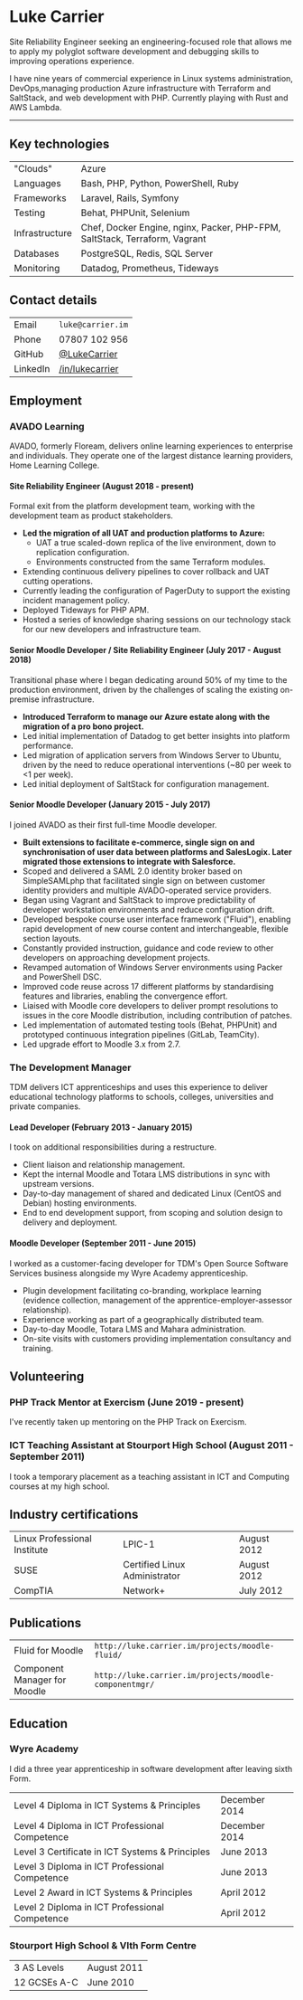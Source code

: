 # Luke Carrier

Site Reliability Engineer seeking an engineering-focused role that allows me to apply my polyglot software development and debugging skills to improving operations experience.

I have nine years of commercial experience in Linux systems administration, DevOps,managing production Azure infrastructure with Terraform and SaltStack, and web development with PHP. Currently playing with Rust and AWS Lambda.

---

## Key technologies

| | |
| --- | --- |
| "Clouds" | Azure |
| Languages | Bash, PHP, Python, PowerShell, Ruby |
| Frameworks | Laravel, Rails, Symfony |
| Testing | Behat, PHPUnit, Selenium |
| Infrastructure | Chef, Docker Engine, nginx, Packer, PHP-FPM, SaltStack, Terraform, Vagrant |
| Databases | PostgreSQL, Redis, SQL Server |
| Monitoring | Datadog, Prometheus, Tideways |

## Contact details

| | |
| --- | --- |
| Email | `luke@carrier.im` |
| Phone | 07807 102 956 |
| GitHub | [@LukeCarrier](https://github.com/LukeCarrier) |
| LinkedIn | [/in/lukecarrier](https://uk.linkedin.com/in/lukecarrier) |

## Employment

### AVADO Learning

AVADO, formerly Floream, delivers online learning experiences to enterprise and individuals. They operate one of the largest distance learning providers, Home Learning College.

#### Site Reliability Engineer (August 2018 - present)

Formal exit from the platform development team, working with the development team as product stakeholders.

* __Led the migration of all UAT and production platforms to Azure:__
    * UAT a true scaled-down replica of the live environment, down to replication configuration.
    * Environments constructed from the same Terraform modules.
* Extending continuous delivery pipelines to cover rollback and UAT cutting operations.
* Currently leading the configuration of PagerDuty to support the existing incident management policy.
* Deployed Tideways for PHP APM.
* Hosted a series of knowledge sharing sessions on our technology stack for our new developers and infrastructure team.

#### Senior Moodle Developer / Site Reliability Engineer (July 2017 - August 2018)

Transitional phase where I began dedicating around 50% of my time to the production environment, driven by the challenges of scaling the existing on-premise infrastructure.

* __Introduced Terraform to manage our Azure estate along with the migration of a pro bono project.__
* Led initial implementation of Datadog to get better insights into platform performance.
* Led migration of application servers from Windows Server to Ubuntu, driven by the need to reduce operational interventions (~80 per week to <1 per week).
* Led initial deployment of SaltStack for configuration management.

#### Senior Moodle Developer (January 2015 - July 2017)

I joined AVADO as their first full-time Moodle developer.

* __Built extensions to facilitate e-commerce, single sign on and synchronisation of user data between platforms and SalesLogix. Later migrated those extensions to integrate with Salesforce.__
* Scoped and delivered a SAML 2.0 identity broker based on SimpleSAMLphp that facilitated single sign on between customer identity providers and multiple AVADO-operated service providers.
* Began using Vagrant and SaltStack to improve predictability of developer workstation environments and reduce configuration drift.
* Developed bespoke course user interface framework ("Fluid"), enabling rapid development of new course content and interchangeable, flexible section layouts.
* Constantly provided instruction, guidance and code review to other developers on approaching development projects.
* Revamped automation of Windows Server environments using Packer and PowerShell DSC.
* Improved code reuse across 17 different platforms by standardising features and libraries, enabling the convergence effort.
* Liaised with Moodle core developers to deliver prompt resolutions to issues in the core Moodle distribution, including contribution of patches.
* Led implementation of automated testing tools (Behat, PHPUnit) and prototyped continuous integration pipelines (GitLab, TeamCity).
* Led upgrade effort to Moodle 3.x from 2.7.

### The Development Manager

TDM delivers ICT apprenticeships and uses this experience to deliver educational technology platforms to schools, colleges, universities and private companies.

#### Lead Developer (February 2013 - January 2015)

I took on additional responsibilities during a restructure.

* Client liaison and relationship management.
* Kept the internal Moodle and Totara LMS distributions in sync with upstream versions.
* Day-to-day management of shared and dedicated Linux (CentOS and Debian) hosting environments.
* End to end development support, from scoping and solution design to delivery and deployment.

#### Moodle Developer (September 2011 - June 2015)

I worked as a customer-facing developer for TDM's Open Source Software Services business alongside my Wyre Academy apprenticeship.

* Plugin development facilitating co-branding, workplace learning (evidence collection, management of the apprentice-employer-assessor relationship).
* Experience working as part of a geographically distributed team.
* Day-to-day Moodle, Totara LMS and Mahara administration.
* On-site visits with customers providing implementation consultancy and training.

## Volunteering

### PHP Track Mentor at Exercism (June 2019 - present)

I've recently taken up mentoring on the PHP Track on Exercism.

### ICT Teaching Assistant at Stourport High School (August 2011 - September 2011)

I took a temporary placement as a teaching assistant in ICT and Computing courses at my high school.

## Industry certifications

| | | |
| --- | --- | --- |
| Linux Professional Institute | LPIC-1 | August 2012 |
| SUSE | Certified Linux Administrator | August 2012 |
| CompTIA | Network+ | July 2012 |

## Publications

| | |
| --- | --- |
| Fluid for Moodle | `http://luke.carrier.im/projects/moodle-fluid/` |
| Component Manager for Moodle | `http://luke.carrier.im/projects/moodle-componentmgr/` |

## Education

### Wyre Academy

I did a three year apprenticeship in software development after leaving sixth Form.

| | |
| --- | --- |
| Level 4 Diploma in ICT Systems &amp; Principles | December 2014 |
| Level 4 Diploma in ICT Professional Competence | December 2014 |
| Level 3 Certificate in ICT Systems &amp; Principles | June 2013 |
| Level 3 Diploma in ICT Professional Competence | June 2013 |
| Level 2 Award in ICT Systems &amp; Principles | April 2012 |
| Level 2 Diploma in ICT Professional Competence | April 2012 |

### Stourport High School & VIth Form Centre

| | |
| --- | --- |
| 3 AS Levels | August 2011 |
| 12 GCSEs A-C | June 2010 |
